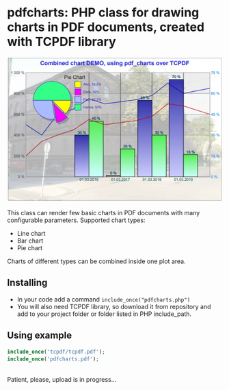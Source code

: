 # pdfcharts: PHP class for drawing charts in PDF documents, created with TCPDF library

![Combined charts example](img/chart-example.jpg)

This class can render few basic charts in PDF documents with many configurable parameters.
Supported chart types:
* Line chart
* Bar chart
* Pie chart

Charts of different types can be combined inside one plot area.

## Installing
* In your code add a command `include_once("pdfcharts.php")`
* You will also need TCPDF library, so download it from repository and add to your project folder  or folder listed in PHP include_path.

## Using example
```php
include_once('tcpdf/tcpdf.pdf');
include_once('pdfcharts.pdf');
        
```

Patient, please, upload is in progress...